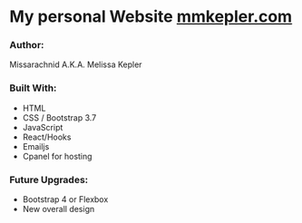 #  My personal Website [mmkepler.com](http://www.mmkepler.com/)

###  Author: 
Missarachnid A.K.A. Melissa Kepler

###  Built With:
*  HTML
*  CSS / Bootstrap 3.7
*  JavaScript
*  React/Hooks
*  Emailjs
*  Cpanel for hosting

### Future Upgrades:
*  Bootstrap 4 or Flexbox
*  New overall design

